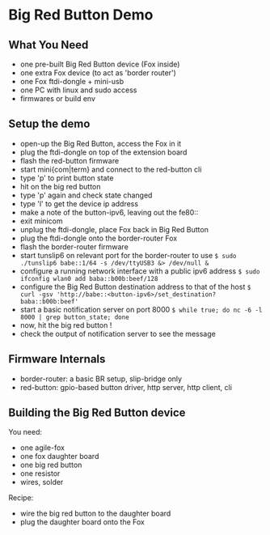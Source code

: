 Big Red Button Demo
===================


What You Need
-------------

- one pre-built Big Red Button device (Fox inside)
- one extra Fox device (to act as 'border router')
- one Fox ftdi-dongle + mini-usb
- one PC with linux and sudo access
- firmwares or build env

Setup the demo
--------------

- open-up the Big Red Button, access the Fox in it
- plug the ftdi-dongle on top of the extension board
- flash the red-button firmware
- start mini{com|term} and connect to the red-button cli
- type 'p' to print button state
- hit on the big red button
- type 'p' again and check state changed
- type 'l' to get the device ip address
- make a note of the button-ipv6, leaving out the fe80::
- exit minicom
- unplug the ftdi-dongle, place Fox back in Big Red Button
- plug the ftdi-dongle onto the border-router Fox
- flash the border-router firmware
- start tunslip6 on relevant port for the border-router to use
  ``$ sudo ./tunslip6 babe::1/64 -s /dev/ttyUSB3 &> /dev/null &``
- configure a running network interface with a public ipv6 address
  ``$ sudo ifconfig wlan0 add baba::b00b:beef/128``
- configure the Big Red Button destination address to that of the host
  ``$ curl -gsv 'http://babe::<button-ipv6>/set_destination?baba::b00b:beef'``
- start a basic notification server on port 8000
  ``$ while true; do nc -6 -l 8000 | grep button_state; done``
- now, hit the big red button !
- check the output of notification server to see the message


Firmware Internals
------------------

- border-router: a basic BR setup, slip-bridge only
- red-button: gpio-based button driver, http server, http client, cli


Building the Big Red Button device
----------------------------------

You need:
- one agile-fox
- one fox daughter board
- one big red button
- one resistor
- wires, solder

Recipe:
- wire the big red button to the daughter board
- plug the daughter board onto the Fox

